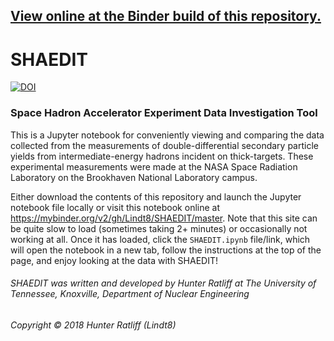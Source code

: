 ## [View online at the Binder build of this repository.](https://mybinder.org/v2/gh/Lindt8/SHAEDIT/master)

# SHAEDIT
[![DOI](https://zenodo.org/badge/DOI/10.5281/zenodo.1287860.svg)](https://doi.org/10.5281/zenodo.1287860)
### Space Hadron Accelerator Experiment Data Investigation Tool

This is a Jupyter notebook for conveniently viewing and comparing the data collected from the measurements of double-differential secondary particle yields from intermediate-energy hadrons incident on thick-targets. These experimental measurements were made at the NASA Space Radiation Laboratory on the Brookhaven National Laboratory campus.

Either download the contents of this repository and launch the Jupyter notebook file locally or visit this notebook online at https://mybinder.org/v2/gh/Lindt8/SHAEDIT/master.  Note that this site can be quite slow to load (sometimes taking 2+ minutes) or occasionally not working at all.  Once it has loaded, click the ``SHAEDIT.ipynb`` file/link, which will open the notebook in a new tab, follow the instructions at the top of the page, and enjoy looking at the data with SHAEDIT!

###### SHAEDIT was written and developed by Hunter Ratliff at The University of Tennessee, Knoxville, Department of Nuclear Engineering 
###### Copyright &#169; 2018 Hunter Ratliff (Lindt8) 
